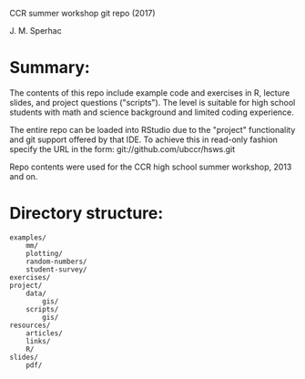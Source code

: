 CCR summer workshop git repo (2017)

J. M. Sperhac

Summary:
========

The contents of this repo include example code and exercises in R,
lecture slides, and project questions ("scripts"). The level is 
suitable for high school students with math and science background 
and limited coding experience.

The entire repo can be loaded into RStudio due to the "project" 
functionality and git support offered by that IDE. To achieve
this in read-only fashion specify the URL in the form:
   git://github.com/ubccr/hsws.git 

Repo contents were used for the CCR high school summer workshop, 
2013 and on.

Directory structure:
====================

	examples/
        mm/
        plotting/
        random-numbers/
        student-survey/
	exercises/
	project/
		data/
            gis/
		scripts/
            gis/
	resources/
        articles/
        links/
        R/
    slides/
        pdf/

